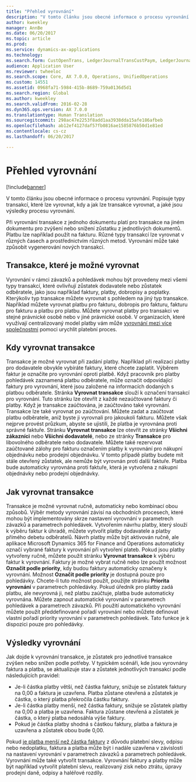 ```yaml
---
title: "Přehled vyrovnání"
description: "V tomto článku jsou obecné informace o procesu vyrovnání. Popisuje typy transakcí, které lze vyrovnat, kdy a jak lze transakce vyrovnat, a jaké jsou výsledky procesu vyrovnání."
author: kweekley
manager: AnnBe
ms.date: 06/20/2017
ms.topic: article
ms.prod: 
ms.service: dynamics-ax-applications
ms.technology: 
ms.search.form: CustOpenTrans, LedgerJournalTransCustPaym, LedgerJournalTransVendPaym, VendOpenTrans
audience: Application User
ms.reviewer: twheeloc
ms.search.scope: Core, AX 7.0.0, Operations, UnifiedOperations
ms.custom: 14551
ms.assetid: 0968fa71-5984-415b-8689-759a0136d5d1
ms.search.region: Global
ms.author: kweekley
ms.search.validFrom: 2016-02-28
ms.dyn365.ops.version: AX 7.0.0
ms.translationtype: Human Translation
ms.sourcegitcommit: 298ac47e2253f8add1aa3938dda15afe186afbeb
ms.openlocfilehash: ab12ef4127daf57fb0816ae1585876b50d1e81ed
ms.contentlocale: cs-cz
ms.lasthandoff: 06/20/2017

---
```


# <a name="settlement-overview"></a>Přehled vyrovnání

[!include[banner](../includes/banner.md)]


V tomto článku jsou obecné informace o procesu vyrovnání. Popisuje typy transakcí, které lze vyrovnat, kdy a jak lze transakce vyrovnat, a jaké jsou výsledky procesu vyrovnání.

Při vyrovnání transakce z jednoho dokumentu platí pro transakce na jiném dokumentu pro zvýšení nebo snížení zůstatku z jednotlivých dokumentů. Platbu lze například použít na fakturu. Různé typy transakcí lze vyrovnat v různých časech a prostřednictvím různých metod. Vyrovnání může také způsobit vygenerování nových transakcí.

## <a name="what-transactions-can-be-settled"></a>Transakce, které je možné vyrovnat
Vyrovnání v rámci závazků a pohledávek mohou být provedeny mezi všemi typy transakcí, které ovlivňují zůstatek dodavatele nebo zůstatek odběratele, jako jsou například faktury, platby, dobropisy a poplatky. Kterýkoliv typ transakce můžete vyrovnat s pohledem na jiný typ transakce. Například můžete vyrovnat platbu pro fakturu, dobropis pro fakturu, fakturu pro fakturu a platbu pro platbu. Můžete vyrovnat platby pro transakci ve stejné právnické osobě nebo v jiné právnické osobě. V organizacích, které využívají centralizovaný model platby vám může [vyrovnání mezi více společnostmi](set-up-centralized-payments.md) pomoci urychlit platební proces.

## <a name="when-to-settle-transactions"></a>Kdy vyrovnat transakce
Transakce je možné vyrovnat při zadání platby. Například při realizaci platby pro dodavatele obvykle vybíráte faktury, které chcete zaplatit. Výběrem faktur je označíte pro vyrovnání oproti platbě. Když pracovník pro platby pohledávek zaznamená platbu odběratele, může označit odpovídající faktury pro vyrovnání, které jsou založené na informacích dodaných s platbou odběratele. Stránka **Vyrovnat transakce** slouží k označení transakcí pro vyrovnání. Tuto stránku lze otevřít z každé nezaúčtované faktury či platby. Když je transakce zaúčtována, je zaúčtováno také vyrovnání. Transakce lze také vyrovnat po zaúčtování. Můžete zadat a zaúčtovat platbu odběratele, aniž byste ji vyrovnali pro jakoukoli fakturu. Můžete však nejprve provést průzkum, abyste se ujistili, že platba je vyrovnána proti správné faktuře. Stránku **Vyrovnat transakce** lze otevřít ze stránky **Všichni zákazníci** nebo **Všichni dodavatelé**, nebo ze stránky **Transakce** pro libovolného odběratele nebo dodavatele. Můžete také rezervovat zaúčtované zálohy pro fakturu označením platby k vyrovnání pro nákupní objednávku nebo prodejní objednávku. V tomto případě platby budete mít stále otevřený zůstatek, ale nemůže být vyrovnán proti další faktuře. Platba bude automaticky vyrovnána proti faktuře, která je vytvořena z nákupní objednávky nebo prodejní objednávky.

## <a name="how-to-settle-transactions"></a>Jak vyrovnat transakce
Transakce je možné vyrovnat ručně, automaticky nebo kombinací obou způsobů. Výběr metody vyrovnání závisí na obchodních procesech, které mohou být implementovány skrze nastavení vyrovnání v parametrech závazků a parametrech pohledávek. Vytvořením návrhu platby, který slouží k výběru faktur k úhradě, můžete vytvořit platby dodavatele a platby přímého debetu odběratelů. Návrh platby může být aktivován ručně, ale aplikace Microsoft Dynamics 365 for Finance and Operations automaticky označí vybrané faktury k vyrovnání při vytvoření plateb. Pokud jsou platby vytvořeny ručně, můžete použít stránku **Vyrovnat transakce** k výběru faktur k vyrovnání. Faktury je možné vybrat ručně nebo lze použít možnost **Označit podle priority**, kdy budou faktury automaticky označeny k vyrovnání. Možnost **Označit podle priority** je dostupná pouze pro pohledávky. Chcete-li tuto možnost použít, použijte stránku **Priorita vyrovnání** v parametrech pohledávky. Pokud úředník pro platby zadá platbu, ale nevyrovná ji, než platbu zaúčtuje, platba bude automaticky vyrovnána. Můžete zapnout automatické vyrovnání v parametrech pohledávek a parametrech závazků. Při použití automatického vyrovnání můžete použít předdefinované pořadí vyrovnání nebo můžete definovat vlastní pořadí priority vyrovnání v parametrech pohledávek. Tato funkce je k dispozici pouze pro pohledávky.

## <a name="results-of-settlement"></a>Výsledky vyrovnání
Jak dojde k vyrovnání transakce, je zůstatek pro jednotlivé transakce zvýšen nebo snížen podle potřeby. V typickém scénáři, kde jsou vyrovnány faktura a platba, se aktualizuje stav a zůstatek jednotlivých transakcí podle následujících pravidel:

-   Je-li částka platby větší, než částka faktury, snižuje se zůstatek faktury na 0,00 a faktura je uzavřena. Platba zůstane otevřená a zůstatek je částka, o který platba překročila částku faktury.
-   Je-li částka platby menší, než částka faktury, snižuje se zůstatek platby na 0,00 a platba je uzavřena. Faktura zůstane otevřená a zůstatek je částka, o který platba nedosáhla výše faktury.
-   Pokud je částka platby shodná s částkou faktury, platba a faktura je uzavřena a zůstatek obou bude 0,00.

Pokud [je platba menší než částka faktury](../accounts-payable/vendor-payments-partial-amount.md) z důvodu platební slevy, odpisu nebo nedoplatku, faktura a platba může být i nadále uzavřena v závislosti na nastavení vyrovnání v parametrech závazků a parametrech pohledávek. Vyrovnání může také vytvořit transakce. Vyrovnání faktury a platby může být například vytvořit platební slevu, realizovaný zisk nebo ztrátu, úpravy prodejní daně, odpisy a haléřové rozdíly.




